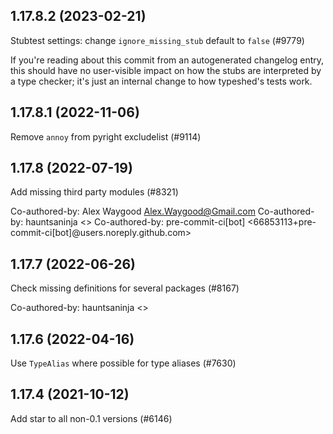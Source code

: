 ## 1.17.8.2 (2023-02-21)

Stubtest settings: change `ignore_missing_stub` default to `false` (#9779)

If you're reading about this commit from an autogenerated changelog entry, this should have no user-visible impact on how the stubs are interpreted by a type checker; it's just an internal change to how typeshed's tests work.

## 1.17.8.1 (2022-11-06)

Remove `annoy` from pyright excludelist (#9114)

## 1.17.8 (2022-07-19)

Add missing third party modules (#8321)

Co-authored-by: Alex Waygood <Alex.Waygood@Gmail.com>
Co-authored-by: hauntsaninja <>
Co-authored-by: pre-commit-ci[bot] <66853113+pre-commit-ci[bot]@users.noreply.github.com>

## 1.17.7 (2022-06-26)

Check missing definitions for several packages (#8167)

Co-authored-by: hauntsaninja <>

## 1.17.6 (2022-04-16)

Use `TypeAlias` where possible for type aliases (#7630)

## 1.17.4 (2021-10-12)

Add star to all non-0.1 versions (#6146)

